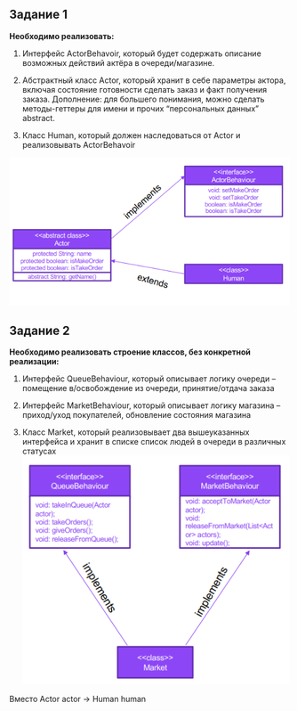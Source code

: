 ## Задание 1
**Необходимо реализовать:**
1. Интерфейс ActorBehavoir, который будет содержать описание возможных действий актёра в очереди/магазине.

2. Абстрактный класс Actor, который хранит в себе параметры актора, включая состояние готовности сделать заказ и факт получения заказа. Дополнение: для большего понимания, можно сделать методы-геттеры для имени и прочих “персональных данных” abstract.

3. Класс Human, который должен наследоваться от Actor и реализовывать ActorBehavoir

![картинка](2023-05-31_21-42-05.png)

## Задание 2
**Необходимо реализовать строение классов, без
конкретной реализации:**
1. Интерфейс QueueBehaviour, который описывает
логику очереди – помещение в/освобождение из
очереди, принятие/отдача заказа

2. Интерфейс MarketBehaviour, который описывает
логику магазина – приход/уход покупателей,
обновление состояния магазина
3. Класс Market, который реализовывает два
вышеуказанных интерфейса и хранит в списке
список людей в очереди в различных статусах
![картинка](2023-05-31_23-26-52.png)

Вместо Actor actor -> Human human